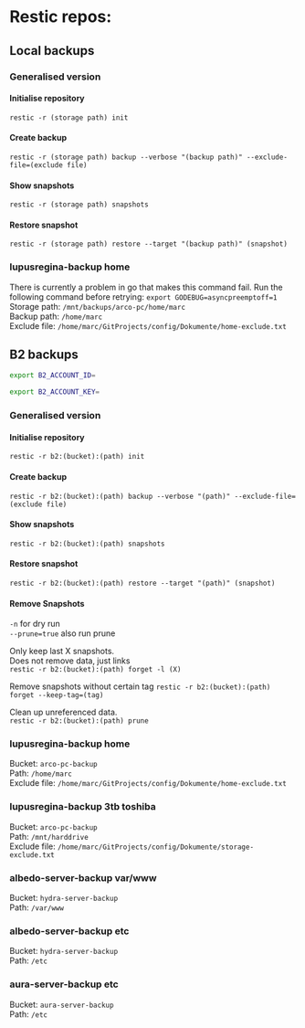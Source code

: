 # Restic repos:

## Local backups

### Generalised version

#### Initialise repository
`restic -r (storage path) init`  

#### Create backup
`restic -r (storage path) backup --verbose "(backup path)" --exclude-file=(exclude file)`  

#### Show snapshots
`restic -r (storage path) snapshots`  

#### Restore snapshot
`restic -r (storage path) restore --target "(backup path)" (snapshot)`  

### lupusregina-backup home
There is currently a problem in go that makes this command fail. Run the following command before retrying: `export GODEBUG=asyncpreemptoff=1`  
Storage path: `/mnt/backups/arco-pc/home/marc`  
Backup path: `/home/marc`  
Exclude file: `/home/marc/GitProjects/config/Dokumente/home-exclude.txt`  

## B2 backups
```bash
export B2_ACCOUNT_ID=
```
```bash
export B2_ACCOUNT_KEY=
```

### Generalised version

#### Initialise repository
`restic -r b2:(bucket):(path) init`  

#### Create backup
`restic -r b2:(bucket):(path) backup --verbose "(path)" --exclude-file=(exclude file)`  

#### Show snapshots
`restic -r b2:(bucket):(path) snapshots`  

#### Restore snapshot
`restic -r b2:(bucket):(path) restore --target "(path)" (snapshot)`  

#### Remove Snapshots
`-n` for dry run  
`--prune=true` also run prune  

Only keep last X snapshots.  
Does not remove data, just links  
`restic -r b2:(bucket):(path) forget -l (X)`  

Remove snapshots without certain tag
`restic -r b2:(bucket):(path) forget --keep-tag=(tag)`  

Clean up unreferenced data.  
`restic -r b2:(bucket):(path) prune`  

### lupusregina-backup home
Bucket: `arco-pc-backup`  
Path: `/home/marc`  
Exclude file: `/home/marc/GitProjects/config/Dokumente/home-exclude.txt`  

### lupusregina-backup 3tb toshiba
Bucket: `arco-pc-backup`  
Path: `/mnt/harddrive`  
Exclude file: `/home/marc/GitProjects/config/Dokumente/storage-exclude.txt`  

### albedo-server-backup var/www
Bucket: `hydra-server-backup`  
Path: `/var/www`  

### albedo-server-backup etc
Bucket: `hydra-server-backup`  
Path: `/etc`  

### aura-server-backup etc
Bucket: `aura-server-backup`  
Path: `/etc`  
